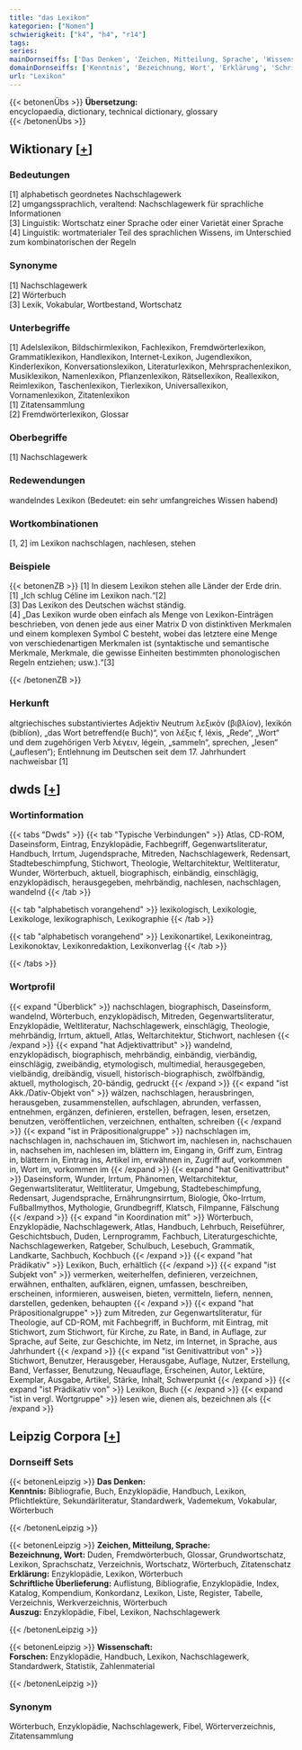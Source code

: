 ```yaml
---
title: "das Lexikon"
kategorien: ["Nomen"]
schwierigkeit: ["k4", "h4", "r14"]
tags:
series:
mainDornseiffs: ['Das Denken', 'Zeichen, Mitteilung, Sprache', 'Wissenschaft']
domainDornseiffs: ['Kenntnis', 'Bezeichnung, Wort', 'Erklärung', 'Schriftliche Überlieferung', 'Auszug', 'Forschen']
url: "Lexikon"
---
```


{{< betonenÜbs >}}
**Übersetzung:**  
encyclopaedia, dictionary, technical dictionary, glossary  
{{< /betonenÜbs >}}

## Wiktionary [[+](https://de.wiktionary.org/wiki/Lexikon)]

### Bedeutungen
[1] alphabetisch geordnetes Nachschlagewerk  
[2] umgangssprachlich, veraltend: Nachschlagewerk für sprachliche Informationen  
[3] Linguistik: Wortschatz einer Sprache oder einer Varietät einer Sprache  
[4] Linguistik: wortmaterialer Teil des sprachlichen Wissens, im Unterschied zum kombinatorischen der Regeln  

### Synonyme
[1] Nachschlagewerk  
[2] Wörterbuch  
[3] Lexik, Vokabular, Wortbestand, Wortschatz  

### Unterbegriffe
[1] Adelslexikon, Bildschirmlexikon, Fachlexikon, Fremdwörterlexikon, Grammatiklexikon, Handlexikon, Internet-Lexikon, Jugendlexikon, Kinderlexikon, Konversationslexikon, Literaturlexikon, Mehrsprachenlexikon, Musiklexikon, Namenlexikon, Pflanzenlexikon, Rätsellexikon,  Reallexikon, Reimlexikon, Taschenlexikon, Tierlexikon, Universallexikon, Vornamenlexikon, Zitatenlexikon  
[1] Zitatensammlung  
[2] Fremdwörterlexikon, Glossar  

### Oberbegriffe
[1] Nachschlagewerk  

### Redewendungen
wandelndes Lexikon (Bedeutet: ein sehr umfangreiches Wissen habend)  

### Wortkombinationen
[1, 2] im Lexikon nachschlagen, nachlesen, stehen  

### Beispiele
{{< betonenZB >}}
[1] In diesem Lexikon stehen alle Länder der Erde drin.  
[1] „Ich schlug Céline im Lexikon nach.“[2]  
[3] Das Lexikon des Deutschen wächst ständig.  
[4] „Das Lexikon wurde oben einfach als Menge von Lexikon-Einträgen beschrieben, von denen jede aus einer Matrix D von distinktiven Merkmalen und einem komplexen Symbol C besteht, wobei das letztere eine Menge von verschiedenartigen Merkmalen ist (syntaktische und semantische Merkmale, Merkmale, die gewisse Einheiten bestimmten phonologischen Regeln entziehen; usw.).“[3]  

{{< /betonenZB >}}
### Herkunft
altgriechisches substantiviertes Adjektiv Neutrum λεξικόν (βιβλίον), lexikón (biblíon), „das Wort betreffend(e Buch)“, von λέξις f, léxis, „Rede“, „Wort“ und dem zugehörigen Verb λέγειν, légein, „sammeln“, sprechen, „lesen“ („auflesen“); Entlehnung im Deutschen seit dem 17. Jahrhundert nachweisbar [1]  



## dwds [[+](https://www.dwds.de/wb/Lexikon)]

### Wortinformation
{{< tabs "Dwds" >}}
{{< tab "Typische Verbindungen" >}}
Atlas, CD-ROM, Daseinsform, Eintrag, Enzyklopädie, Fachbegriff, Gegenwartsliteratur, Handbuch, Irrtum, Jugendsprache, Mitreden, Nachschlagewerk, Redensart, Stadtebeschimpfung, Stichwort, Theologie, Weltarchitektur, Weltliteratur, Wunder, Wörterbuch, aktuell, biographisch, einbändig, einschlägig, enzyklopädisch, herausgegeben, mehrbändig, nachlesen, nachschlagen, wandelnd
{{< /tab >}}

{{< tab "alphabetisch vorangehend" >}}
lexikologisch, Lexikologie, Lexikologe, lexikographisch, Lexikographie
{{< /tab >}}

{{< tab "alphabetisch vorangehend" >}}
Lexikonartikel, Lexikoneintrag, Lexikonoktav, Lexikonredaktion, Lexikonverlag
{{< /tab >}}

{{< /tabs >}}

### Wortprofil
{{< expand "Überblick" >}} nachschlagen, biographisch, Daseinsform, wandelnd, Wörterbuch, enzyklopädisch, Mitreden, Gegenwartsliteratur, Enzyklopädie, Weltliteratur, Nachschlagewerk, einschlägig, Theologie, mehrbändig, Irrtum, aktuell, Atlas, Weltarchitektur, Stichwort, nachlesen {{< /expand >}}
{{< expand "hat Adjektivattribut" >}} wandelnd, enzyklopädisch, biographisch, mehrbändig, einbändig, vierbändig, einschlägig, zweibändig, etymologisch, multimedial, herausgegeben, vielbändig, dreibändig, visuell, historisch-biographisch, zwölfbändig, aktuell, mythologisch, 20-bändig, gedruckt {{< /expand >}}
{{< expand "ist Akk./Dativ-Objekt von" >}} wälzen, nachschlagen, herausbringen, herausgeben, zusammenstellen, aufschlagen, abrunden, verfassen, entnehmen, ergänzen, definieren, erstellen, befragen, lesen, ersetzen, benutzen, veröffentlichen, verzeichnen, enthalten, schreiben {{< /expand >}}
{{< expand "ist in Präpositionalgruppe" >}} nachschlagen im, nachschlagen in, nachschauen im, Stichwort im, nachlesen in, nachschauen in, nachsehen im, nachlesen im, blättern im, Eingang in, Griff zum, Eintrag in, blättern in, Eintrag ins, Artikel im, erwähnen in, Zugriff auf, vorkommen in, Wort im, vorkommen im {{< /expand >}}
{{< expand "hat Genitivattribut" >}} Daseinsform, Wunder, Irrtum, Phänomen, Weltarchitektur, Gegenwartsliteratur, Weltliteratur, Umgebung, Stadtebeschimpfung, Redensart, Jugendsprache, Ernährungnsirrtum, Biologie, Öko-Irrtum, Fußballmythos, Mythologie, Grundbegriff, Klatsch, Filmpanne, Fälschung {{< /expand >}}
{{< expand "in Koordination mit" >}} Wörterbuch, Enzyklopädie, Nachschlagewerk, Atlas, Handbuch, Lehrbuch, Reiseführer, Geschichtsbuch, Duden, Lernprogramm, Fachbuch, Literaturgeschichte, Nachschlagewerken, Ratgeber, Schulbuch, Lesebuch, Grammatik, Landkarte, Sachbuch, Kochbuch {{< /expand >}}
{{< expand "hat Prädikativ" >}} Lexikon, Buch, erhältlich {{< /expand >}}
{{< expand "ist Subjekt von" >}} vermerken, weiterhelfen, definieren, verzeichnen, erwähnen, enthalten, aufklären, eignen, umfassen, beschreiben, erscheinen, informieren, ausweisen, bieten, vermitteln, liefern, nennen, darstellen, gedenken, behaupten {{< /expand >}}
{{< expand "hat Präpositionalgruppe" >}} zum Mitreden, zur Gegenwartsliteratur, für Theologie, auf CD-ROM, mit Fachbegriff, in Buchform, mit Eintrag, mit Stichwort, zum Stichwort, für Kirche, zu Rate, in Band, in Auflage, zur Sprache, auf Seite, zur Geschichte, im Netz, im Internet, in Sprache, aus Jahrhundert {{< /expand >}}
{{< expand "ist Genitivattribut von" >}} Stichwort, Benutzer, Herausgeber, Herausgabe, Auflage, Nutzer, Erstellung, Band, Verfasser, Benutzung, Neuauflage, Erscheinen, Autor, Lektüre, Exemplar, Ausgabe, Artikel, Stärke, Inhalt, Schwerpunkt {{< /expand >}}
{{< expand "ist Prädikativ von" >}} Lexikon, Buch {{< /expand >}}
{{< expand "ist in vergl. Wortgruppe" >}} lesen wie, dienen als, bezeichnen als {{< /expand >}}

## Leipzig Corpora [[+](https://corpora.uni-leipzig.de/en/res?word=Lexikon&corpusId=deu_newscrawl-public_2018)]

### Dornseiff Sets
{{< betonenLeipzig >}}
**Das Denken:**  
**Kenntnis:** Bibliografie, Buch, Enzyklopädie, Handbuch, Lexikon, Pflichtlektüre, Sekundärliteratur, Standardwerk, Vademekum, Vokabular, Wörterbuch  

{{< /betonenLeipzig >}}


{{< betonenLeipzig >}}
**Zeichen, Mitteilung, Sprache:**  
**Bezeichnung, Wort:** Duden, Fremdwörterbuch, Glossar, Grundwortschatz, Lexikon, Sprachschatz, Verzeichnis, Wortschatz, Wörterbuch, Zitatenschatz  
**Erklärung:** Enzyklopädie, Lexikon, Wörterbuch  
**Schriftliche Überlieferung:** Auflistung, Bibliografie, Enzyklopädie, Index, Katalog, Kompendium, Konkordanz, Lexikon, Liste, Register, Tabelle, Verzeichnis, Werkverzeichnis, Wörterbuch  
**Auszug:** Enzyklopädie, Fibel, Lexikon, Nachschlagewerk  

{{< /betonenLeipzig >}}


{{< betonenLeipzig >}}
**Wissenschaft:**  
**Forschen:** Enzyklopädie, Handbuch, Lexikon, Nachschlagewerk, Standardwerk, Statistik, Zahlenmaterial  

{{< /betonenLeipzig >}}

### Synonym
Wörterbuch, Enzyklopädie, Nachschlagewerk, Fibel, Wörterverzeichnis, Zitatensammlung

